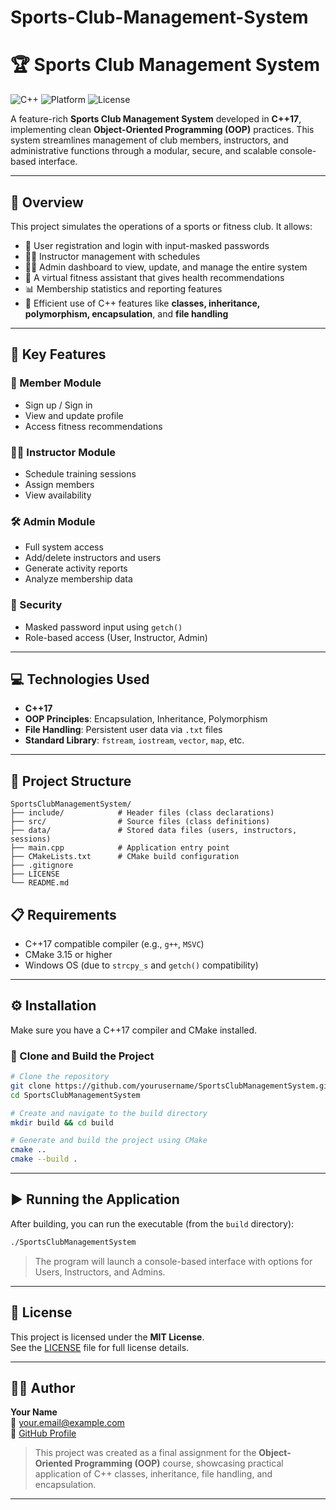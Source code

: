 # Sports-Club-Management-System
# 🏆 Sports Club Management System

![C++](https://img.shields.io/badge/C++-17-blue?logo=c%2B%2B)
![Platform](https://img.shields.io/badge/Platform-Windows-lightgrey)
![License](https://img.shields.io/badge/License-MIT-green)

A feature-rich **Sports Club Management System** developed in **C++17**, implementing clean **Object-Oriented Programming (OOP)** practices. This system streamlines management of club members, instructors, and administrative functions through a modular, secure, and scalable console-based interface.

---

## 🚀 Overview

This project simulates the operations of a sports or fitness club. It allows:

- 🔐 User registration and login with input-masked passwords
- 🧑‍🏫 Instructor management with schedules
- 🧑‍💼 Admin dashboard to view, update, and manage the entire system
- 🤖 A virtual fitness assistant that gives health recommendations
- 📊 Membership statistics and reporting features
- 🔄 Efficient use of C++ features like **classes, inheritance, polymorphism, encapsulation**, and **file handling**

---

## 🎯 Key Features

### 👤 Member Module
- Sign up / Sign in
- View and update profile
- Access fitness recommendations

### 🧑‍🏫 Instructor Module
- Schedule training sessions
- Assign members
- View availability

### 🛠️ Admin Module
- Full system access
- Add/delete instructors and users
- Generate activity reports
- Analyze membership data

### 🔐 Security
- Masked password input using `getch()`
- Role-based access (User, Instructor, Admin)

---

## 💻 Technologies Used

- **C++17**
- **OOP Principles**: Encapsulation, Inheritance, Polymorphism
- **File Handling**: Persistent user data via `.txt` files
- **Standard Library**: `fstream`, `iostream`, `vector`, `map`, etc.

---

## 📁 Project Structure

```
SportsClubManagementSystem/
├── include/            # Header files (class declarations)
├── src/                # Source files (class definitions)
├── data/               # Stored data files (users, instructors, sessions)
├── main.cpp            # Application entry point
├── CMakeLists.txt      # CMake build configuration
├── .gitignore
├── LICENSE
└── README.md
```



## 📋 Requirements

- C++17 compatible compiler (e.g., `g++`, `MSVC`)
- CMake 3.15 or higher
- Windows OS (due to `strcpy_s` and `getch()` compatibility)

---

## ⚙️ Installation

Make sure you have a C++17 compiler and CMake installed.

### 🔧 Clone and Build the Project

```bash
# Clone the repository
git clone https://github.com/yourusername/SportsClubManagementSystem.git
cd SportsClubManagementSystem

# Create and navigate to the build directory
mkdir build && cd build

# Generate and build the project using CMake
cmake ..
cmake --build .
```

---

## ▶️ Running the Application

After building, you can run the executable (from the `build` directory):

```bash
./SportsClubManagementSystem
```

> The program will launch a console-based interface with options for Users, Instructors, and Admins.

---

## 📄 License

This project is licensed under the **MIT License**.  
See the [LICENSE](LICENSE) file for full license details.

---

## 👨‍💻 Author

**Your Name**  
📧 your.email@example.com  
🔗 [GitHub Profile](https://github.com/yourusername)

> This project was created as a final assignment for the **Object-Oriented Programming (OOP)** course, showcasing practical application of C++ classes, inheritance, file handling, and encapsulation.

---
